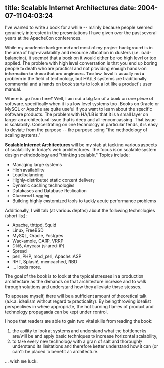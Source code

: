 title: Scalable Internet Architectures
date: 2004-07-11 04:03:24
---

I've wanted to write a book for a while -- mainly because people seemed genuinely interested in the presentations I have given over the past several years at the ApacheCon conferences.

<p>While my academic background and most of my project background is in the area of high-availability and resource allocation in clusters (i.e. load-balancing), it seemed that a book on it would either be too high level or too applied.  The problem with high level conversation is that you end up boring people to death who are practical and not providing enough hands-on information to those that are engineers.  Too low-level is usually not a problem in the field of technology, but HA/LB systems are traditionally commercial and a hands on book starts to look a lot like a product's user manual.</p>

<p>Where to go from here?  Well, I am not a big fan of a book on one piece of software, specifically when it is a low level systems tool.  Books on Oracle or MySQL or Apache are quite useful if you want to learn about the specific software products.  The problem with HA/LB is that it is a small layer on larger an architectural issue that is deep and all-encompassing.  That issue is scalability.  Concentrating on one technology in particular tends, it is easy to deviate from the purpose -- the purpose being "the methodology of scaling systems."</p>

<p><b>Scalable Internet Architectures</b> will be my stab at tackling various aspects of scalability in today's web architectures.  The focus is on scalable system design methdodology and "thinking scalable."  Topics include:</p>

<ul>
  <li>Managing large systems</li>
  <li>High availability</li>
  <li>Load balancing</li>
  <li>Highly-distributed static content delivery</li>
  <li>Dynamic caching technologies</li>
  <li>Databases and Database Replication</li>
  <li>Clustered Logging</li>
  <li>Building highly customized tools to tackly acute performance problems</li>
</ul>
</p>

<p>Additionally, I will talk (at various depths) about the following technologies (short list):

<ul>
  <li>Apache, thttpd, Squid</li>
  <li>Linux, FreeBSD</li>
  <li>MySQL, Oracle, Postgres</li>
  <li>Wackamole, CARP, VRRP</li>
  <li>DNS, Anycast (shared-IP)</li>
  <li>Spread</li>
  <li>perl, PHP, mod_perl, Apache::ASP</li>
  <li>RHT, Splash!, memcached, NBD</li>
  <li>... loads more.</li>
</ul>
</p>

<p>The goal of the book is to look at the typical stresses in a production architecture as the demands on that architecture increase and to walk through solutions and understand how they alleviate those stesses.</p>

<p>To appease myself, there will be a sufficient amount of theoretical talk (a.k.a. idealism without regard to practicality).  By being throwing idealist perspectives in where appropriate, the hot burning flames of product and technology propaganda can be kept under control.</p>

<p>I hope that readers are able to gain two vital skills from reading the book:

<ol>
  <li>the ability to look at systems and understand what the bottlenecks are/will be and apply basic techniques to increase horizontal scalability,</li>
  <li>to take every new technology with a grain of salt and thoroughly understand its limitations and therefore better understand how it can (or can't) be placed to benefit an architecture.</li>
</ol>
</p>

<p>... wish me luck.</p>
